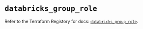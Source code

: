 # `databricks_group_role`

Refer to the Terraform Registory for docs: [`databricks_group_role`](https://registry.terraform.io/providers/databricks/databricks/1.26.0/docs/resources/group_role).
